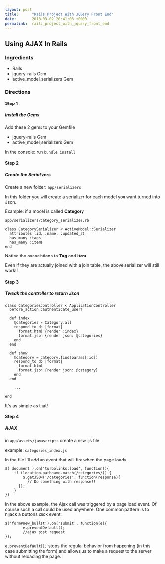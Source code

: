 ```yaml
---
layout: post
title:      "Rails Project With JQuery Front End"
date:       2018-03-02 20:41:03 +0000
permalink:  rails_project_with_jquery_front_end
---
```



## Using AJAX In Rails

### Ingredients
* Rails
* jquery-rails Gem
* active_model_serializers Gem

### Directions

#### Step 1
##### Install the Gems
Add these 2 gems to your Gemfile
* jquery-rails Gem
* active_model_serializers Gem

In the console: run `bundle install`

#### Step 2
##### Create the Serializers
Create a new folder: `app/serializers`

In this folder you will create a serializer for each model you want turned into Json.

Example: if a model is called **Category**

`app/serializers/category_serializer.rb`

```
class CategorySerializer < ActiveModel::Serializer
  attributes :id, :name, :updated_at
  has_many :tags
  has_many :items
end
```

Notice the associations to **Tag** and **Item**

Even if they are actually joined with a join table, the above serializer will still work!!

#### Step 3
##### Tweak the controller to return Json
```
class CategoriesController < ApplicationController
  before_action :authenticate_user!

  def index
	@categories = Category.all
    respond_to do |format|
      format.html {render :index}
      format.json {render json: @categories}
    end
  end

  def show
	@category = Category.find(params[:id])
    respond_to do |format|
      format.html 
      format.json {render json: @category}
    end
  end
	
	...
	
end
```
It's as simple as that!

#### Step 4
##### AJAX 

in `app/assets/javascripts` create a new .js file

example: `categories_index.js`

In the file I'll add an event that will fire when the page loads.

```
$( document ).on('turbolinks:load', function(){
	if (location.pathname.match(/categories/)) {
		$.getJSON('/categories', function(response){
		  // Do something with response!!
	  });
	}	
})

```

In the above example, the Ajax call was triggered by a page load event.
Of course such a call could be used anywhere.
One common pattern is to hijack a buttons click event:

```
$('form#new_bullet').on('submit', function(e){
		e.preventDefault();
		//ajax post request
});
```

`e.preventDefault();` stops the regular behavior from happening (in this case submitting the form) and allows us to make a request to the server without reloading the page.

